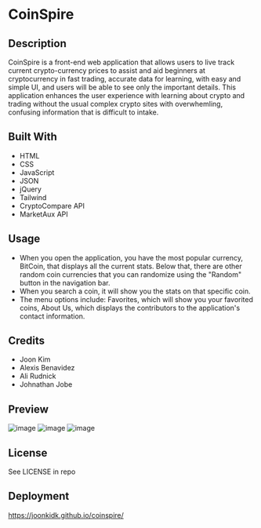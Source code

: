 # CoinSpire

## Description 

CoinSpire is a front-end web application that allows users to live track current crypto-currency prices to assist and aid beginners at cryptocurrency in fast trading, accurate data for learning, with easy and simple UI, and users will be able to see only the important details. This application enhances the user experience with learning about crypto and trading without the usual complex crypto sites with overwhemling, confusing information that is difficult to intake.

## Built With

- HTML
- CSS
- JavaScript
- JSON
- jQuery
- Tailwind
- CryptoCompare API
- MarketAux API

## Usage

- When you open the application, you have the most popular currency, BitCoin, that displays all the current stats. Below that, there are other random coin currencies that you can randomize using the "Random" button in the navigation bar.
- When you search a coin, it will show you the stats on that specific coin.
- The menu options include: Favorites, which will show you your favorited coins, About Us, which displays the contributors to the application's contact information.

## Credits

- Joon Kim
- Alexis Benavidez
- Ali Rudnick
- Johnathan Jobe

## Preview

![image](https://user-images.githubusercontent.com/114375310/204844185-069234ed-e7ee-422d-abca-df7807f80c87.png)
![image](https://user-images.githubusercontent.com/114375310/204844433-7ab85d90-b8f6-4c97-9bd5-3b1896543ad1.png)
![image](https://user-images.githubusercontent.com/114375310/204845512-26c74bfa-c69d-4803-9ffc-f9d443773afc.png)

## License

See LICENSE in repo

## Deployment

https://joonkidk.github.io/coinspire/